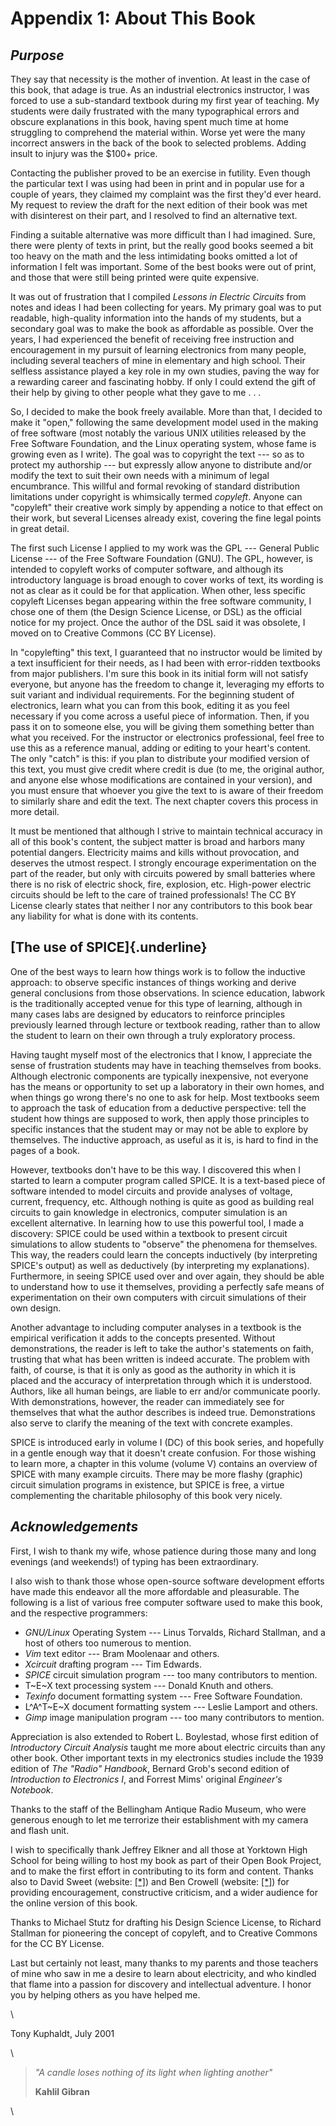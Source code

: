 # Appendix 1: About This Book

## _Purpose_

They say that necessity is the mother of invention. At least in the case of this book, that adage is true. As an industrial electronics instructor, I was forced to use a sub-standard textbook during my first year of teaching. My students were daily frustrated with the many typographical errors and obscure explanations in this book, having spent much time at home struggling to comprehend the material within. Worse yet were the many incorrect answers in the back of the book to selected problems. Adding insult to injury was the \$100+ price.

Contacting the publisher proved to be an exercise in futility. Even though the particular text I was using had been in print and in popular use for a couple of years, they claimed my complaint was the first they'd ever heard. My request to review the draft for the next edition of their book was met with disinterest on their part, and I resolved to find an alternative text.

Finding a suitable alternative was more difficult than I had imagined. Sure, there were plenty of texts in print, but the really good books seemed a bit too heavy on the math and the less intimidating books omitted a lot of information I felt was important. Some of the best books were out of print, and those that were still being printed were quite expensive.

It was out of frustration that I compiled _Lessons in Electric Circuits_ from notes and ideas I had been collecting for years. My primary goal was to put readable, high-quality information into the hands of my students, but a secondary goal was to make the book as affordable as possible. Over the years, I had experienced the benefit of receiving free instruction and encouragement in my pursuit of learning electronics from many people, including several teachers of mine in elementary and high school. Their selfless assistance played a key role in my own studies, paving the way for a rewarding career and fascinating hobby. If only I could extend the gift of their help by giving to other people what they gave to me . . .

So, I decided to make the book freely available. More than that, I decided to make it \"open,\" following the same development model used in the making of free software (most notably the various UNIX utilities released by the Free Software Foundation, and the Linux operating system, whose fame is growing even as I write). The goal was to copyright the text --- so as to protect my authorship --- but expressly allow anyone to distribute and/or modify the text to suit their own needs with a minimum of legal encumbrance. This willful and formal revoking of standard distribution limitations under copyright is whimsically termed _copyleft_. Anyone can \"copyleft\" their creative work simply by appending a notice to that effect on their work, but several Licenses already exist, covering the fine legal points in great detail.

The first such License I applied to my work was the GPL --- General Public License --- of the Free Software Foundation (GNU). The GPL, however, is intended to copyleft works of computer software, and although its introductory language is broad enough to cover works of text, its wording is not as clear as it could be for that application. When other, less specific copyleft Licenses began appearing within the free software community, I chose one of them (the Design Science License, or DSL) as the official notice for my project. Once the author of the DSL said it was obsolete, I moved on to Creative Commons (CC BY License).

In \"copylefting\" this text, I guaranteed that no instructor would be limited by a text insufficient for their needs, as I had been with error-ridden textbooks from major publishers. I'm sure this book in its initial form will not satisfy everyone, but anyone has the freedom to change it, leveraging my efforts to suit variant and individual requirements. For the beginning student of electronics, learn what you can from this book, editing it as you feel necessary if you come across a useful piece of information. Then, if you pass it on to someone else, you will be giving them something better than what you received. For the instructor or electronics professional, feel free to use this as a reference manual, adding or editing to your heart's content. The only \"catch\" is this: if you plan to distribute your modified version of this text, you must give credit where credit is due (to me, the original author, and anyone else whose modifications are contained in your version), and you must ensure that whoever you give the text to is aware of their freedom to similarly share and edit the text. The next chapter covers this process in more detail.

It must be mentioned that although I strive to maintain technical accuracy in all of this book's content, the subject matter is broad and harbors many potential dangers. Electricity maims and kills without provocation, and deserves the utmost respect. I strongly encourage experimentation on the part of the reader, but only with circuits powered by small batteries where there is no risk of electric shock, fire, explosion, etc. High-power electric circuits should be left to the care of trained professionals! The CC BY License clearly states that neither I nor any contributors to this book bear any liability for what is done with its contents.

## [The use of SPICE]{.underline}

One of the best ways to learn how things work is to follow the inductive approach: to observe specific instances of things working and derive general conclusions from those observations. In science education, labwork is the traditionally accepted venue for this type of learning, although in many cases labs are designed by educators to reinforce principles previously learned through lecture or textbook reading, rather than to allow the student to learn on their own through a truly exploratory process.

Having taught myself most of the electronics that I know, I appreciate the sense of frustration students may have in teaching themselves from books. Although electronic components are typically inexpensive, not everyone has the means or opportunity to set up a laboratory in their own homes, and when things go wrong there's no one to ask for help. Most textbooks seem to approach the task of education from a deductive perspective: tell the student how things are supposed to work, then apply those principles to specific instances that the student may or may not be able to explore by themselves. The inductive approach, as useful as it is, is hard to find in the pages of a book.

However, textbooks don't have to be this way. I discovered this when I started to learn a computer program called SPICE. It is a text-based piece of software intended to model circuits and provide analyses of voltage, current, frequency, etc. Although nothing is quite as good as building real circuits to gain knowledge in electronics, computer simulation is an excellent alternative. In learning how to use this powerful tool, I made a discovery: SPICE could be used within a textbook to present circuit simulations to allow students to \"observe\" the phenomena for themselves. This way, the readers could learn the concepts inductively (by interpreting SPICE's output) as well as deductively (by interpreting my explanations). Furthermore, in seeing SPICE used over and over again, they should be able to understand how to use it themselves, providing a perfectly safe means of experimentation on their own computers with circuit simulations of their own design.

Another advantage to including computer analyses in a textbook is the empirical verification it adds to the concepts presented. Without demonstrations, the reader is left to take the author's statements on faith, trusting that what has been written is indeed accurate. The problem with faith, of course, is that it is only as good as the authority in which it is placed and the accuracy of interpretation through which it is understood. Authors, like all human beings, are liable to err and/or communicate poorly. With demonstrations, however, the reader can immediately see for themselves that what the author describes is indeed true. Demonstrations also serve to clarify the meaning of the text with concrete examples.

SPICE is introduced early in volume I (DC) of this book series, and hopefully in a gentle enough way that it doesn't create confusion. For those wishing to learn more, a chapter in this volume (volume V) contains an overview of SPICE with many example circuits. There may be more flashy (graphic) circuit simulation programs in existence, but SPICE is free, a virtue complementing the charitable philosophy of this book very nicely.

## _Acknowledgements_

First, I wish to thank my wife, whose patience during those many and long evenings (and weekends!) of typing has been extraordinary.

I also wish to thank those whose open-source software development efforts have made this endeavor all the more affordable and pleasurable. The following is a list of various free computer software used to make this book, and the respective programmers:

- _GNU/Linux_ Operating System --- Linus Torvalds, Richard Stallman, and a host of others too numerous to mention.
- _Vim_ text editor --- Bram Moolenaar and others.
- _Xcircuit_ drafting program --- Tim Edwards.
- _SPICE_ circuit simulation program --- too many contributors to mention.
- T~E~X text processing system --- Donald Knuth and others.
- _Texinfo_ document formatting system --- Free Software Foundation.
- L^A^T~E~X document formatting system --- Leslie Lamport and others.
- _Gimp_ image manipulation program --- too many contributors to mention.

Appreciation is also extended to Robert L. Boylestad, whose first edition of _Introductory Circuit Analysis_ taught me more about electric circuits than any other book. Other important texts in my electronics studies include the 1939 edition of _The \"Radio\" Handbook_, Bernard Grob's second edition of _Introduction to Electronics I_, and Forrest Mims' original _Engineer's Notebook_.

Thanks to the staff of the Bellingham Antique Radio Museum, who were generous enough to let me terrorize their establishment with my camera and flash unit.

I wish to specifically thank Jeffrey Elkner and all those at Yorktown High School for being willing to host my book as part of their Open Book Project, and to make the first effort in contributing to its form and content. Thanks also to David Sweet (website: [\[\*\]](http://www.andamooka.org)) and Ben Crowell (website: [\[\*\]](http://www.lightandmatter.com)) for providing encouragement, constructive criticism, and a wider audience for the online version of this book.

Thanks to Michael Stutz for drafting his Design Science License, to Richard Stallman for pioneering the concept of copyleft, and to Creative Commons for the CC BY License.

Last but certainly not least, many thanks to my parents and those teachers of mine who saw in me a desire to learn about electricity, and who kindled that flame into a passion for discovery and intellectual adventure. I honor you by helping others as you have helped me.

\

Tony Kuphaldt, July 2001

\

> _\"A candle loses nothing of its light when lighting another\"_
>
> **Kahlil Gibran**

\
